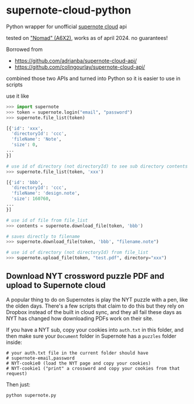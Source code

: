 # supernote-cloud-python

Python wrapper for unofficial [supernote cloud](https://support.supernote.com/en_US/Tools-Features/supernote-cloud) api

tested on ["Nomad" (A6X2)](https://supernote.com/products/supernote-nomad), works as of april 2024. no guarantees!

Borrowed from

 * https://github.com/adrianba/supernote-cloud-api/
 * https://github.com/colingourlay/supernote-cloud-api/

combined those two APIs and turned into Python so it is easier to use in scripts

use it like

```python
>>> import supernote
>>> token = supernote.login("email", "password")
>>> supernote.file_list(token)

[{'id': 'xxx',
  'directoryId': 'ccc',
  'fileName': 'Note',
  'size': 0,
...
}]

# use id of directory (not directoryId) to see sub directory contents
>>> supernote.file_list(token, 'xxx') 

[{'id': 'bbb',
  'directoryId': 'ccc',
  'fileName': 'design.note',
  'size': 160760,
...
}]

# use id of file from file_list
>>> contents = supernote.download_file(token, 'bbb')

# saves directly to filename
>>> supernote.download_file(token, 'bbb', "filename.note")

# use id of directory (not directoryId) from file_list 
>>> supernote.upload_file(token, "test.pdf", directory="xxx")
```

## Download NYT crossword puzzle PDF and upload to Supernote cloud

A popular thing to do on Supernotes is play the NYT puzzle with a pen, like the olden days. There's a few scripts that claim to do this but they rely on Dropbox instead of the built in cloud sync, and they all fail these days as NYT has changed how downloading PDFs work on their site. 

If you have a NYT sub, copy your cookies into `auth.txt` in this folder, and then make sure your `Document` folder in Supernote has a `puzzles` folder inside:

```
# your auth.txt file in the current folder should have
# supernote-email,password
# NYT-cookie0 (load the NYT page and copy your cookies)
# NYT-cookie1 ("print" a crossword and copy your cookies from that request)
```

Then just:

```
python supernote.py
```

